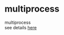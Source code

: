 # multiprocess
multiprocess  
see details <a href='https://github.com/indestinee/crawl#class-mp'>here</a>

